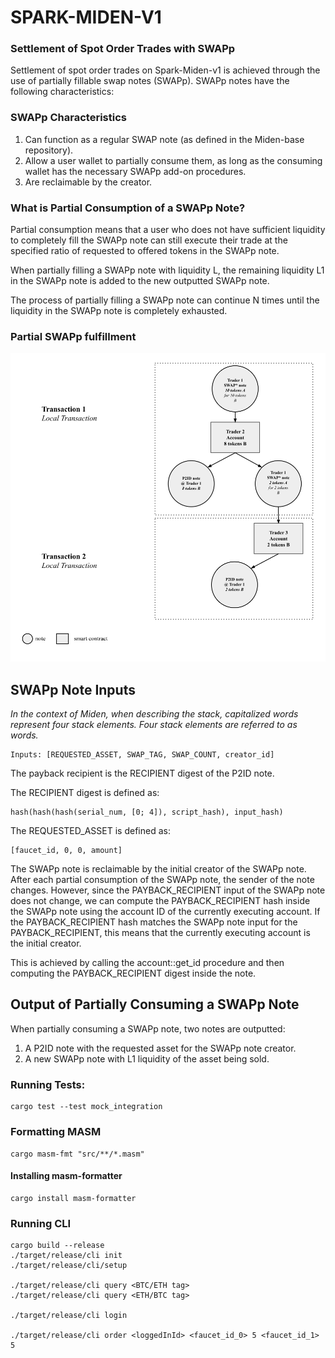 
# SPARK-MIDEN-V1

### Settlement of Spot Order Trades with SWAPp

Settlement of spot order trades on Spark-Miden-v1 is achieved through the use of partially fillable swap notes (SWAPp). SWAPp notes have the following characteristics:

### SWAPp Characteristics
1. Can function as a regular SWAP note (as defined in the Miden-base repository).
2. Allow a user wallet to partially consume them, as long as the consuming wallet has the necessary SWAPp add-on procedures.
3. Are reclaimable by the creator.

### What is Partial Consumption of a SWAPp Note?

Partial consumption means that a user who does not have sufficient liquidity to completely fill the SWAPp note can still execute their trade at the specified ratio of requested to offered tokens in the SWAPp note. 

When partially filling a SWAPp note with liquidity L, the remaining liquidity L1 in the SWAPp note is added to the new outputted SWAPp note.

The process of partially filling a SWAPp note can continue N times until the liquidity in the SWAPp note is completely exhausted.

### Partial SWAPp fulfillment
![alt text](./docs/PartialFillSWAPp.svg)

## SWAPp Note Inputs


*In the context of Miden, when describing the stack, capitalized words represent four stack elements. Four stack elements are referred to as words.*
```
Inputs: [REQUESTED_ASSET, SWAP_TAG, SWAP_COUNT, creator_id]
```

The payback recipient is the RECIPIENT digest of the P2ID note.

The RECIPIENT digest is defined as:

```
hash(hash(hash(serial_num, [0; 4]), script_hash), input_hash)
```

The REQUESTED_ASSET is defined as:
```
[faucet_id, 0, 0, amount]
```

The SWAPp note is reclaimable by the initial creator of the SWAPp note. After each partial consumption of the SWAPp note, the sender of the note changes. However, since the PAYBACK_RECIPIENT input of the SWAPp note does not change, we can compute the PAYBACK_RECIPIENT hash inside the SWAPp note using the account ID of the currently executing account. If the PAYBACK_RECIPIENT hash matches the SWAPp note input for the PAYBACK_RECIPIENT, this means that the currently executing account is the initial creator.

This is achieved by calling the account::get_id procedure and then computing the PAYBACK_RECIPIENT digest inside the note.

## Output of Partially Consuming a SWAPp Note

When partially consuming a SWAPp note, two notes are outputted:
1. A P2ID note with the requested asset for the SWAPp note creator.
2. A new SWAPp note with L1 liquidity of the asset being sold.

### Running Tests:
```
cargo test --test mock_integration
```

### Formatting MASM
```
cargo masm-fmt "src/**/*.masm"
```

#### Installing masm-formatter
```
cargo install masm-formatter
```


### Running CLI

```
cargo build --release
./target/release/cli init
./target/release/cli/setup

./target/release/cli query <BTC/ETH tag>
./target/release/cli query <ETH/BTC tag>

./target/release/cli login

./target/release/cli order <loggedInId> <faucet_id_0> 5 <faucet_id_1> 5
```